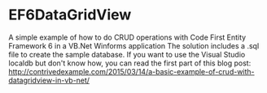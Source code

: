 # EF6DataGridView
A simple example of how to do CRUD operations with Code First Entity Framework 6 in a VB.Net Winforms application
The solution includes a .sql file to create the sample database. If you want to use the Visual Studio localdb but don't
know how, you can read the first part of this blog post: http://contrivedexample.com/2015/03/14/a-basic-example-of-crud-with-datagridview-in-vb-net/

